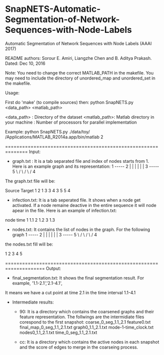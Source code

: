 # SnapNETS-Automatic-Segmentation-of-Network-Sequences-with-Node-Labels
Automatic Segmentation of Network Sequences with Node Labels (AAAI 2017)

README authors: Sorour E. Amiri, Liangzhe Chen and B. Aditya Prakash.
Dated: Dec 10, 2016

Note: You need to change the correct MATLAB_PATH in the makefile. You may need to include the directory of unordered_map and unordered_set in the makefile.

Usage:

First do 'make' (to compile sources)
then:
   python SnapNETS.py <data_path> <matlab_path> <num thread>

<data_path> : Directory of the dataset
<matlab_path>: Matlab directory in your machine
<num thread>: Number of processors for parallel implementation

Example: python SnapNETS.py ./data/toy/ /Applications/MATLAB_R2014a.app/bin/matlab 2

==============================================================
Input:
- graph.txt : It is a tab separated file and index of nodes starts from 1. Here is an example graph and its representation:
1 ----- 2
 |	 |
 |	 |
 |	 |
 3 ----- 5
  \     /
   \   /
    \ /
     4

The graph.txt file will be:

Source	Target
1	2
1	3
3	4
3	5
5	4


- infection.txt: It is a tab seperated file. It shows when a node get activated. If a node remaine deactive in the entire sequence it will node apear in the file. Here is an example of infection.txt:

node	time
1	1.1
2	1.2
3	1.3


- nodes.txt: It contains the list of nodes in the graph. For the following graph
1 ----- 2
 |	 |
 |	 |
 |	 |
 3 ----- 5
  \     /
   \   /
    \ /
     4

the nodes.txt fill will be:

1
2
3
4
5


====================================================================
Output:
- final_segmentation.txt:  It shows the final segmentation result. For example,
'1.1-2.1','2.1-4.1',

It means we have a cut point at time 2.1 in the time interval 1.1-4.1

- Intermediate results:
     * 90: It is a directory which contains the coarsened graphs and their feature representation. The follwings are the intermidiate files corespond to the first snapshot:
         coarse_0_seg_1.1_2.1
         feature0.txt
         final_map_0_seg_1.1_2.1.txt
         graph0_1.1_2.1.txt
         mode-1-time_clock.txt
         nodes0_1.1_2.1.txt
         time_0_seg_1.1_2.1.txt

    * cc: It is a directory which contains the active nodes in each snapshot and the score of edges to merge in the coarseing process. 

